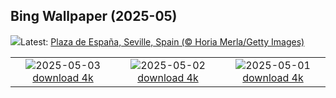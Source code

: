 ## Bing Wallpaper (2025-05)
![](https://www.bing.com/th?id=OHR.SevilleNaboo_EN-GB9843700805_UHD.jpg&w=1000)Latest: [Plaza de España, Seville, Spain (© Horia Merla/Getty Images)](https://www.bing.com/th?id=OHR.SevilleNaboo_EN-GB9843700805_UHD.jpg)

|      |      |      |
| :----: | :----: | :----: |
|![](https://www.bing.com/th?id=OHR.ArchesGalaxy_EN-GB3402491515_UHD.jpg&pid=hp&w=384&h=216&rs=1&c=4)2025-05-03 [download 4k](https://www.bing.com/th?id=OHR.ArchesGalaxy_EN-GB3402491515_UHD.jpg)|![](https://www.bing.com/th?id=OHR.BrazilHeron_EN-GB3243894936_UHD.jpg&pid=hp&w=384&h=216&rs=1&c=4)2025-05-02 [download 4k](https://www.bing.com/th?id=OHR.BrazilHeron_EN-GB3243894936_UHD.jpg)|![](https://www.bing.com/th?id=OHR.PinkPlumeria_EN-GB9432400887_UHD.jpg&pid=hp&w=384&h=216&rs=1&c=4)2025-05-01 [download 4k](https://www.bing.com/th?id=OHR.PinkPlumeria_EN-GB9432400887_UHD.jpg)|
